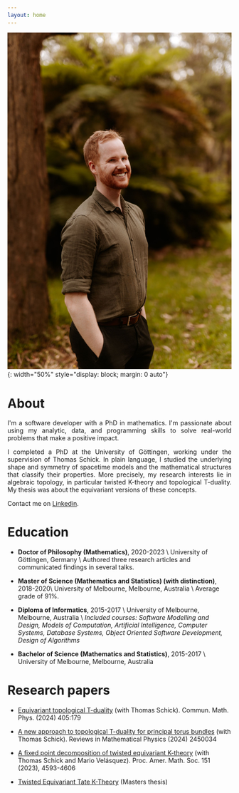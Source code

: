 ```yaml
---
layout: home
---
```


![profile](docs/assets/profile.JPG){: width="50%" style="display: block; margin: 0 auto"}



# About

<p align="justify">
I'm a software developer with a PhD in mathematics.
I'm passionate about using my analytic, data, and programming skills to solve real-world problems that make a positive impact.
</p>

<p align="justify">
I completed a PhD at the University of Göttingen, working under the supervision of Thomas Schick. 
In plain language, I studied the underlying shape and symmetry of spacetime models and the mathematical structures that classify their properties.
More precisely, my research interests lie in algebraic topology, in particular twisted K-theory and topological T-duality.
My thesis was about the equivariant versions of these concepts.
</p>

Contact me on [Linkedin](https://www.linkedin.com/in/tomdove).


# Education

- **Doctor of Philosophy (Mathematics)**, 2020-2023 \\
University of Göttingen, Germany \\
Authored three research articles and communicated findings in several talks.

- **Master of Science (Mathematics and Statistics) (with distinction)**, 2018-2020\\
University of Melbourne, Melbourne, Australia \\
Average grade of 91%.

- **Diploma of Informatics**, 2015-2017 \\
University of Melbourne, Melbourne, Australia \\
*Included courses: Software Modelling and Design, Models of Computation, Artificial Intelligence, Computer Systems, Database Systems, Object Oriented Software Development, Design of Algorithms*

- **Bachelor of Science (Mathematics and Statistics)**, 2015-2017 \\
University of Melbourne, Melbourne, Australia


# Research papers

- [Equivariant topological T-duality](https://arxiv.org/abs/2310.06064) (with Thomas Schick). Commun. Math. Phys. (2024) 405:179

- [A new approach to topological T-duality for principal torus bundles](https://arxiv.org/abs/2104.05984) (with Thomas Schick). Reviews in Mathematical Physics (2024) 2450034


- [A fixed point decomposition of twisted equivariant K-theory](https://arxiv.org/abs/2202.05788) (with Thomas Schick and Mario Velásquez). Proc. Amer. Math. Soc. 151 (2023), 4593-4606

- [Twisted Equivariant Tate K-Theory](https://arxiv.org/abs/1912.02374) (Masters thesis)



